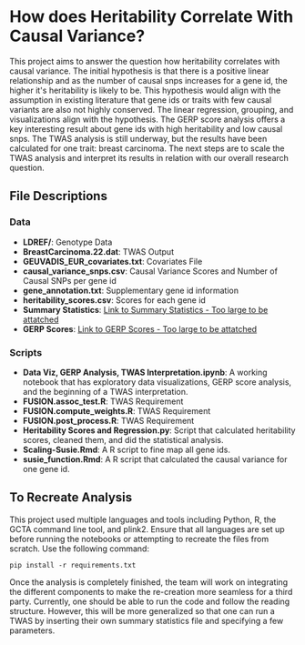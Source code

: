 # How does Heritability Correlate With Causal Variance?

This project aims to answer the question how heritability correlates with causal variance. The initial hypothesis is that there is a positive linear relationship and as the number of causal snps increases for a gene id, the higher it's heritability is likely to be. This hypothesis would align with the assumption in existing literature that gene ids or traits with few causal variants are also not highly conserved. The linear regression, grouping, and visualizations align with the hypothesis. The GERP score analysis offers a key interesting result about gene ids with high heritability and low causal snps. The TWAS analysis is still underway, but the results have been calculated for one trait: breast carcinoma. The next steps are to scale the TWAS analysis and interpret its results in relation with our overall research question. 

## File Descriptions

### Data 
- **LDREF/**: Genotype Data
- **BreastCarcinoma.22.dat**: TWAS Output
- **GEUVADIS_EUR_covariates.txt**: Covariates File
- **causal_variance_snps.csv**: Causal Variance Scores and Number of Causal SNPs per gene id
- **gene_annotation.txt**: Supplementary gene id information
- **heritability_scores.csv**: Scores for each gene id
- **Summary Statistics**: [Link to Summary Statistics - Too large to be attatched](http://ftp.ebi.ac.uk/pub/databases/gwas/summary_statistics/GCST007001-GCST008000/GCST007236/harmonised/)
- **GERP Scores**: [Link to GERP Scores - Too large to be attatched](https://genome.ucsc.edu/cgi-bin/hgTables?db=hg19&hgta_group=compGeno&hgta_track=allHg19RS_BW&hgta_table=allHg19RS_BW&hgta_doSchema=describe+table+schema)

### Scripts 
- **Data Viz, GERP Analysis, TWAS Interpretation.ipynb**: A working notebook that has exploratory data visualizations, GERP score analysis, and the beginning of a TWAS interpretation. 
- **FUSION.assoc_test.R**: TWAS Requirement
- **FUSION.compute_weights.R**: TWAS Requirement
- **FUSION.post_process.R**: TWAS Requirement
- **Heritability Scores and Regression.py**: Script that calculated heritability scores, cleaned them, and did the statistical analysis. 
- **Scaling-Susie.Rmd**: A R script to fine map all gene ids. 
- **susie_function.Rmd**: A R script that calculated the causal variance for one gene id. 

## To Recreate Analysis

This project used multiple languages and tools including Python, R, the GCTA command line tool, and plink2. Ensure that all languages are set up before running the notebooks or attempting to recreate the files from scratch. Use the following command: 
```
pip install -r requirements.txt
```
Once the analysis is completely finished, the team will work on integrating the different components to make the re-creation more seamless for a third party. Currently, one should be able to run the code and follow the reading structure. However, this will be more generalized so that one can run a TWAS by inserting their own summary statistics file and specifying a few parameters. 
